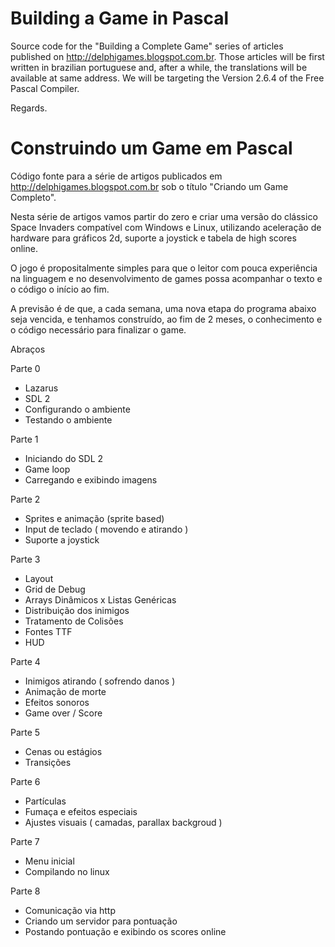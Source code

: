 # Building a Game in Pascal
Source code for the "Building a Complete Game" series of articles published on http://delphigames.blogspot.com.br.
Those articles will be first written in brazilian portuguese and, after a while, the translations will be available at same address.
We will be targeting the Version 2.6.4 of the Free Pascal Compiler.

Regards.


# Construindo um Game em Pascal
Código fonte para a série de artigos publicados em http://delphigames.blogspot.com.br sob o título "Criando um Game Completo".

Nesta série de artigos vamos partir do zero e criar uma versão do clássico Space Invaders compatível com Windows e Linux, utilizando aceleração de hardware para gráficos 2d, suporte a joystick e tabela de high scores online.

O jogo é propositalmente simples para que o leitor com pouca experiência na linguagem e no desenvolvimento de games possa acompanhar o texto e o código o início ao fim.

A previsão é de que, a cada semana, uma nova etapa do programa abaixo seja vencida, e tenhamos construído, ao fim de 2 meses, o conhecimento e o código necessário para finalizar o game.

Abraços

Parte 0
 - Lazarus
 - SDL 2
 - Configurando o ambiente
 - Testando o ambiente

Parte 1
 - Iniciando do SDL 2
 - Game loop
 - Carregando e exibindo imagens

Parte 2
 - Sprites e animação (sprite based)
 - Input de teclado ( movendo e atirando )
 - Suporte a joystick

Parte 3
 - Layout
 - Grid de Debug
 - Arrays Dinâmicos x Listas Genéricas
 - Distribuição dos inimigos
 - Tratamento de Colisões
 - Fontes TTF
 - HUD
 
Parte 4
 - Inimigos atirando ( sofrendo danos )
 - Animação de morte
 - Efeitos sonoros
 - Game over / Score
 
Parte 5
 - Cenas ou estágios
 - Transições

Parte 6
 - Partículas
 - Fumaça e efeitos especiais
 - Ajustes visuais ( camadas, parallax backgroud )

Parte 7
 - Menu inicial
 - Compilando no linux
 
Parte 8 
 - Comunicação via http
 - Criando um servidor para pontuação
 - Postando pontuação e exibindo os scores online